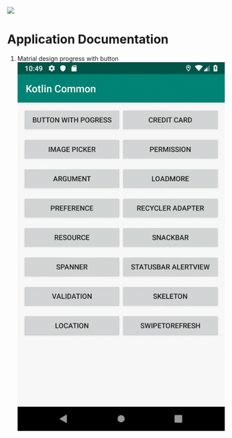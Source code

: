 [![](https://jitpack.io/v/Krunal-Kevadiya/kotlin-common.svg)](https://jitpack.io/#Krunal-Kevadiya/kotlin-common)
# Application Documentation

1. Matrial design progress with button
![](https://github.com/Krunal-Kevadiya/kotlin-common/blob/master/settings/screen-shot/device-2019-02-13-105002.gif)
